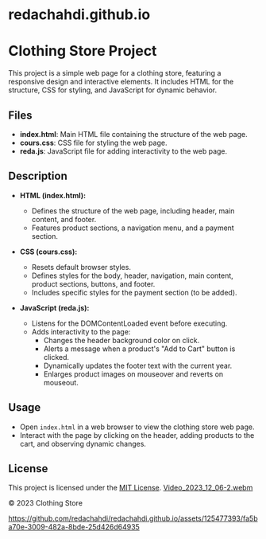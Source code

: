 # redachahdi.github.io

# Clothing Store Project

This project is a simple web page for a clothing store, featuring a responsive design and interactive elements. It includes HTML for the structure, CSS for styling, and JavaScript for dynamic behavior.

## Files

- **index.html**: Main HTML file containing the structure of the web page.
- **cours.css**: CSS file for styling the web page.
- **reda.js**: JavaScript file for adding interactivity to the web page.

## Description

- **HTML (index.html):**

  - Defines the structure of the web page, including header, main content, and footer.
  - Features product sections, a navigation menu, and a payment section.

- **CSS (cours.css):**

  - Resets default browser styles.
  - Defines styles for the body, header, navigation, main content, product sections, buttons, and footer.
  - Includes specific styles for the payment section (to be added).

- **JavaScript (reda.js):**
  - Listens for the DOMContentLoaded event before executing.
  - Adds interactivity to the page:
    - Changes the header background color on click.
    - Alerts a message when a product's "Add to Cart" button is clicked.
    - Dynamically updates the footer text with the current year.
    - Enlarges product images on mouseover and reverts on mouseout.

## Usage

- Open `index.html` in a web browser to view the clothing store web page.
- Interact with the page by clicking on the header, adding products to the cart, and observing dynamic changes.

## License

This project is licensed under the [MIT License](LICENSE).
[Video_2023_12_06-2.webm](https://github.com/redachahdi/redachahdi.github.io/assets/125477393/a3179867-a886-41b4-b462-c642b4b2eb26)

© 2023 Clothing Store

https://github.com/redachahdi/redachahdi.github.io/assets/125477393/fa5ba70e-3009-482a-8bde-25d426d64935


